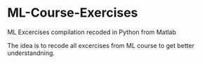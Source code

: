 # ML-Course-Exercises
ML Excercises compilation recoded in Python from Matlab

The idea is to recode all excercises from ML course to get better understandning.
